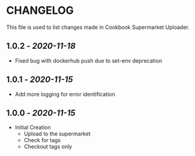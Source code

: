 # CHANGELOG

This file is used to list changes made in Cookbook Supermarket Uploader.

## 1.0.2 - *2020-11-18*

- Fixed bug with dockerhub push due to set-env deprecation

## 1.0.1 - *2020-11-15*

- Add more logging for error identification

## 1.0.0 - *2020-11-15*

- Initial Creation
  - Upload to the supermarket
  - Check for tags
  - Checkout tags only
